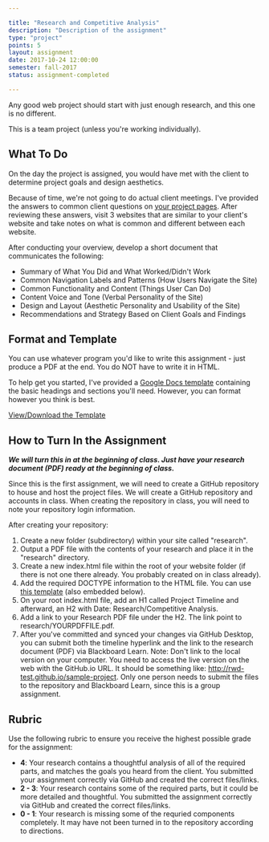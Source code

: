 ```yaml
---

title: "Research and Competitive Analysis"
description: "Description of the assignment"
type: "project"
points: 5
layout: assignment
date: 2017-10-24 12:00:00
semester: fall-2017
status: assignment-completed

---
```


Any good web project should start with just enough research, and this one is no different.

This is a team project (unless you're working individually).

## What To Do

On the day the project is assigned, you would have met with the client to determine project goals and design aesthetics.

Because of time, we're not going to do actual client meetings.  I've provided the answers to common client questions on <a href="/class/groups/">your project pages</a>. After reviewing these answers, visit 3 websites that are similar to your client's website and take notes on what is common and different between each website.

After conducting your overview, develop a short document that communicates the following:

* Summary of What You Did and What Worked/Didn't Work
* Common Navigation Labels and Patterns (How Users Navigate the Site)
* Common Functionality and Content (Things User Can Do)
* Content Voice and Tone (Verbal Personality of the Site)
* Design and Layout (Aesthetic Personality and Usability of the Site)
* Recommendations and Strategy Based on Client Goals and Findings

## Format and Template

You can use whatever program you'd like to write this assignment - just produce a PDF at the end. You do NOT have to write it in HTML.

To help get you started, I've provided a <a href="https://docs.google.com/document/d/1O7Fmv7l_sVly5Qkfm_Fie0Ef2KUuui1nhT6I5U600Gw/edit#heading=h.2gdpgu95bvuw">Google Docs template</a> containing the basic headings and sections you'll need.  However, you can format however you think is best.

<a class="button small" href="https://docs.google.com/document/d/1O7Fmv7l_sVly5Qkfm_Fie0Ef2KUuui1nhT6I5U600Gw/edit#heading=h.2gdpgu95bvuw">View/Download the Template</a>

## How to Turn In the Assignment

***We will turn this in at the beginning of class.  Just have your research document (PDF) ready at the beginning of class.***

Since this is the first assignment, we will need to create a GitHub repository to house and host the project files.  We will create a GitHub repository and accounts in class.  When creating the repository in class, you will need to note your repository login information.

After creating your repository:

1.  Create a new folder (subdirectory) within your site called "research".
2.  Output a PDF file with the contents of your research and place it in the "research" directory.
3.  Create a new index.html file within the root of your website folder (if there is not one there already.  You probably created on in class already).
4.  Add the required DOCTYPE information to the HTML file.  You can use <a href="https://gist.github.com/challahan/0f8d805423259882cbc2">this template</a> (also embedded below).
4.  On your root index.html file, add an H1 called Project Timeline and afterward, an H2 with Date: Research/Competitive Analysis.
6.  Add a link to your Research PDF file under the H2.  The link point to research/YOURPDFFILE.pdf.
7.  After you've committed and synced your changes via GitHub Desktop, you can submit both the timeline hyperlink and the link to the research document (PDF) via Blackboard Learn.  Note: Don't link to the local version on your computer.  You need to access the live version on the web with the GitHub.io URL.  It should be something like: http://rwd-test.github.io/sample-project.  Only one person needs to submit the files to the repository and Blackboard Learn, since this is a group assignment.

<script src="https://gist.github.com/challahan/0f8d805423259882cbc2.js"></script>

## Rubric

Use the following rubric to ensure you receive the highest possible grade for the assignment:

* **4**: Your research contains a thoughtful analysis of all of the required parts, and matches the goals you heard from the client.  You submitted your assignment correctly via GitHub and created the correct files/links.  
* **2 - 3**: Your research contains some of the required parts, but it could be more detailed and thoughtful.  You submitted the assignment correctly via GitHub and created the correct files/links.
* **0 - 1**: Your research is missing some of the requried components completely.  It may have not been turned in to the repository according to directions.
